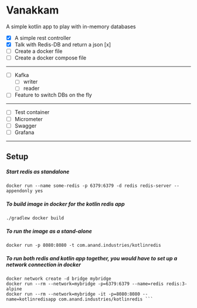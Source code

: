 # Vanakkam

A simple kotlin app to play with in-memory databases

- [x] A simple rest controller 
- [x] Talk with Redis-DB and return a json [x]
- [ ] Create a docker file
- [ ] Create a docker compose file
-----------
- [ ] Kafka
    - [ ] writer
    - [ ] reader    
- [ ] Feature to switch DBs on the fly
------------
- [ ] Test container
- [ ] Micrometer
- [ ] Swagger
- [ ] Grafana
-----------------
## Setup

##### Start redis as standalone

```docker run --name some-redis -p 6379:6379 -d redis redis-server --appendonly yes```
 
 
#####  To build image in docker for the kotlin redis app
 
 ``` ./gradlew docker build ```
 
 ##### To run the image as a stand-alone
 
  ```docker run -p 8080:8080 -t com.anand.industries/kotlinredis```
  
 ##### To run both redis and kotlin app together, you would have to set up a network connection in docker
 
 ```
docker network create -d bridge mybridge
docker run --rm --network=mybridge -p=6379:6379 --name=redis redis:3-alpine
docker run --rm --network=mybridge -it -p=8080:8080 --name=kotlinredisapp com.anand.industries/kotlinredis ``` 

